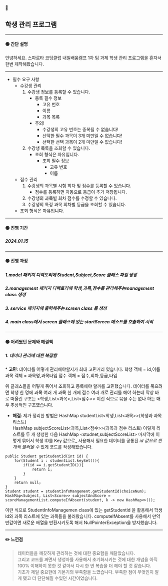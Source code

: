 


## 학생 관리 프로그램
------------------------------------
#### 🟢 간단 설명

안녕하세요. 스파르타 코딩클럽 내일배움캠프 1차 팀 과제 학생 관리 프로그램을 혼자서 한번 제작해봤습니다.
***************
- 필수 요구 사항
    - 수강생 관리
        1. 수강생 정보를 등록할 수 있습니다.
            - 등록 필수 정보
                - 고유 번호
                - 이름
                - 과목 목록
            - 주의!
                - 수강생의 고유 번호는 중복될 수 없습니다!
                - 선택한 필수 과목이 3개 미만일 수 없습니다!
                - 선택한 선택 과목이 2개 미만일 수 없습니다!
        2. 수강생 목록을 조회할 수 있습니다.
            - 조회 형식은 자유입니다.
                - 조회 필수 정보
                    - 고유 번호
                    - 이름
    - 점수 관리
        1. 수강생의 과목별 시험 회차 및 점수를 등록할 수 있습니다.
            - 점수를 등록하면 자동으로 등급이 추가 저장됩니다.
        2. 수강생의 과목별 회차 점수를 수정할 수 있습니다.
        3. 수강생의 특정 과목 회차별 등급을 조회할 수 있습니다.
    - 조회 형식은 자유입니다.


*****************************
#### 🟢 진행 기간
##### 2024.01.15

****************************

#### 🟢 진행 과정
##### 1.model 패키지 디렉토리에 Student,Subject,Score 클래스 파일 생성
##### 2.management 패키지 디렉토리에 학생,과목,점수를 관리해주는management class 생성
##### 3. service 패키지에 출력해주는 screen class 를 생성
##### 4. main class에서 screen 클래스에 있는 startScreen 메소드를 호출하여 시작


****************************
#### 🟢 어려웠던 문제와 해결책
##### 1. 데이터 관리에 대한 복잡함
* **고민**: 데이터를 어떻게 관리해야할지가 최대 고민거리 였습니다.
	학생 객체 = id,이름
	과목 객체 = 과목명,과목타입
	점수 객체 = 점수,회차,등급,타입
	
위 클래스들을 어떻게 묶어서 조회하고 등록해야 할까를 고민했습니다. 데이터를 묶으려면 학생 한 명에 과목 여러 개 과목 한 개에 점수 여러 개로 관리를 해야 하는데 막상 바로 떠올린 구조는 <학생,List<과목>,List<점수>> 이런 식으로 묶을 수는 없나 하는 매우 추상적인 구조였습니다.

* **해결**: 제가 정리한 방법은
	HashMap studentList<학생,List<과목>>(학생과 과목 리스트)	
	HashMap subjectScoreList<과목,List<점수>>(과목과 점수 리스트)
	이렇게 리스트를 두 개 생성한 다음
	HashMap <studnet,subjectScoreList> 
	마지막에 이렇게 묶어서 학생 ID를 Key 값으로_ 사용해서 필요한 데이터를 공통된 _id 값으로_ _한 개씩_ _불러올 수_ 있게 코드를 작성해봤습니다.

```
public Student getStudentId(int id) {  
    for(Student i : studentList.keySet()){  
        if(id == i.getStudentID()){  
            return i;  
        }  
    }  
    return null;  
}
Student student = studentInfoMangement.getStudentId(choiceNum);  
HashMap<Subject, List<Score>> subjectAndScore = scoreManagementList.computeIfAbsent(student, k -> new HashMap<>());
```
이런 식으로 StudentInfoManagemen class에 있는 getStudentId 을 활용해서 학생 Id와 과목 리스트에 있는 과목들을 불러왔습니다. computeIfAbsent를 사용해서 만약 반값이면 새로운 배열을 반환시키도록 해서 NullPointerException을 방지했습니다.

***************************
#### ✏️ 느낀점
>데이터들을 깨끗하게 관리하는 것에 대한 중요함을 깨달았습니다.  
  그리고 코드를 짜면서 생성자를 사용해서 초기화시키는 것에 대한 개념을 아직 100% 이해하지 못한 것 같아서 다시 한 번 복습을 더 해야 할 것 같습니다.  
  기초가 제일 중요한데 기본기의 부족함을 느꼈습니다. 부족한 점이 무엇인지 알게 됐고 더 단단해질 수있던 시간이었습니다.


